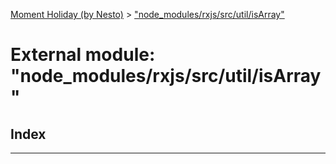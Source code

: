 [Moment Holiday (by Nesto)](../README.md) > ["node_modules/rxjs/src/util/isArray"](../modules/_node_modules_rxjs_src_util_isarray_.md)

# External module: "node_modules/rxjs/src/util/isArray"

## Index

---

